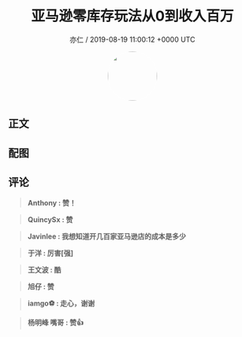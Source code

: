 <h1 align="center">亚马逊零库存玩法从0到收入百万</h1>
<p align="center">
    <a>亦仁 / 2019-08-19 11:00:12 &#43;0000 UTC</a>
</p>

<div align="center">
    <img src="https://images.zsxq.com/Fn3NQqCN8nuGF86yZPXSbEsl0mb3?e=1590940799&amp;token=kIxbL07-8jAj8w1n4s9zv64FuZZNEATmlU_Vm6zD:pfbNc8W3hS0oYG_hyXXh_rHMHuc=" width="100" height="100" style="border:1px solid;border-radius:50%; color:#ffffff"/>
</div>

## 正文

<div>

</div>

## 配图
<div class="image" align="center">

</div>

## 评论

<div align="left">
<div>

<blockquote >
<span> <strong>Anthony : 赞！ </strong></span>
</blockquote>

<blockquote >
<span> <strong>QuincySx : 赞 </strong></span>
</blockquote>

<blockquote >
<span> <strong>Javinlee : 我想知道开几百家亚马逊店的成本是多少 </strong></span>
</blockquote>

<blockquote >
<span> <strong>于洋 : 厉害[强] </strong></span>
</blockquote>

<blockquote >
<span> <strong>王文波 : 酷 </strong></span>
</blockquote>

<blockquote >
<span> <strong>旭仔 : 赞 </strong></span>
</blockquote>

<blockquote >
<span> <strong>iamgo⚽ : 走心，谢谢 </strong></span>
</blockquote>

<blockquote >
<span> <strong>杨明峰 嘴哥 : 赞👍 </strong></span>
</blockquote>

</div>
</div>